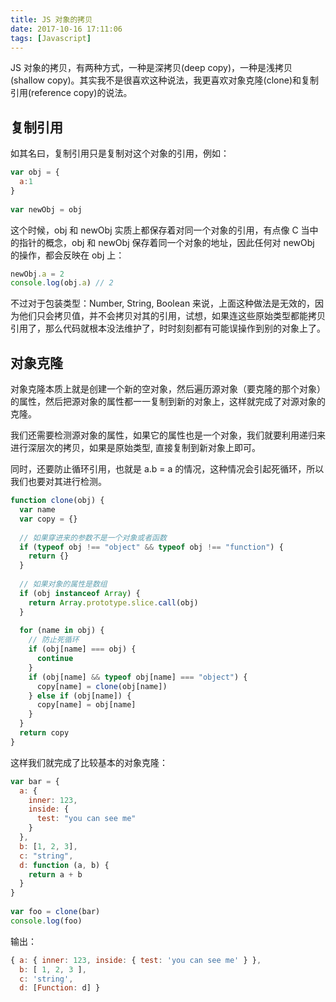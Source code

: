 ```yaml
---
title: JS 对象的拷贝
date: 2017-10-16 17:11:06
tags: [Javascript]
---
```


JS 对象的拷贝，有两种方式，一种是深拷贝(deep copy)，一种是浅拷贝(shallow copy)。其实我不是很喜欢这种说法，我更喜欢对象克隆(clone)和复制引用(reference copy)的说法。

## 复制引用

如其名曰，复制引用只是复制对这个对象的引用，例如：

``` js
var obj = {
  a:1
}
 
var newObj = obj
```

这个时候，obj 和 newObj 实质上都保存着对同一个对象的引用，有点像 C 当中的指针的概念，obj 和 newObj 保存着同一个对象的地址，因此任何对 newObj 的操作，都会反映在 obj 上：

``` js
newObj.a = 2
console.log(obj.a) // 2
```

不过对于包装类型：Number, String, Boolean 来说，上面这种做法是无效的，因为他们只会拷贝值，并不会拷贝对其的引用，试想，如果连这些原始类型都能拷贝引用了，那么代码就根本没法维护了，时时刻刻都有可能误操作到别的对象上了。

## 对象克隆

对象克隆本质上就是创建一个新的空对象，然后遍历源对象（要克隆的那个对象）的属性，然后把源对象的属性都一一复制到新的对象上，这样就完成了对源对象的克隆。

我们还需要检测源对象的属性，如果它的属性也是一个对象，我们就要利用递归来进行深层次的拷贝，如果是原始类型, 直接复制到新对象上即可。

同时，还要防止循环引用，也就是 a.b = a 的情况，这种情况会引起死循环，所以我们也要对其进行检测。

``` js
function clone(obj) {
  var name
  var copy = {}
 
  // 如果穿进来的参数不是一个对象或者函数
  if (typeof obj !== "object" && typeof obj !== "function") {
    return {}
  }
 
  // 如果对象的属性是数组
  if (obj instanceof Array) {
    return Array.prototype.slice.call(obj)
  }
 
  for (name in obj) {
    // 防止死循环
    if (obj[name] === obj) {
      continue
    }
    if (obj[name] && typeof obj[name] === "object") {
      copy[name] = clone(obj[name])
    } else if (obj[name]) {
      copy[name] = obj[name]
    }
  }
  return copy
}
```

这样我们就完成了比较基本的对象克隆：

``` js
var bar = {
  a: {
    inner: 123,
    inside: {
      test: "you can see me"
    }
  },
  b: [1, 2, 3],
  c: "string",
  d: function (a, b) {
    return a + b
  }
}
 
var foo = clone(bar)
console.log(foo)
```

输出：

``` js
{ a: { inner: 123, inside: { test: 'you can see me' } },
  b: [ 1, 2, 3 ],
  c: 'string',
  d: [Function: d] }
```
